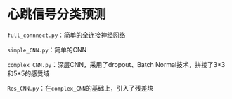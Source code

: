 # 心跳信号分类预测

`full_connnect.py`：简单的全连接神经网络

`simple_CNN.py`：简单的CNN

`complex_CNN.py`：深层CNN，采用了dropout、Batch Normal技术，拼接了3\*3和5\*5的感受域

`Res_CNN.py`：在`complex_CNN`的基础上，引入了残差块
